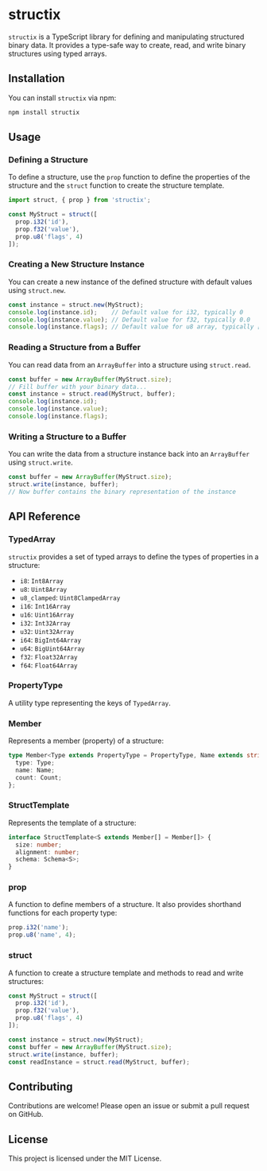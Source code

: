 # structix

`structix` is a TypeScript library for defining and manipulating structured binary data. It provides a type-safe way to create, read, and write binary structures using typed arrays.

## Installation

You can install `structix` via npm:

```bash
npm install structix
```

## Usage

### Defining a Structure

To define a structure, use the `prop` function to define the properties of the structure and the `struct` function to create the structure template.

```ts
import struct, { prop } from 'structix';

const MyStruct = struct([
  prop.i32('id'),
  prop.f32('value'),
  prop.u8('flags', 4)
]);
```

### Creating a New Structure Instance

You can create a new instance of the defined structure with default values using `struct.new`.

```ts
const instance = struct.new(MyStruct);
console.log(instance.id);    // Default value for i32, typically 0
console.log(instance.value); // Default value for f32, typically 0.0
console.log(instance.flags); // Default value for u8 array, typically [0, 0, 0, 0]
```

### Reading a Structure from a Buffer

You can read data from an `ArrayBuffer` into a structure using `struct.read`.

```ts
const buffer = new ArrayBuffer(MyStruct.size);
// Fill buffer with your binary data...
const instance = struct.read(MyStruct, buffer);
console.log(instance.id);
console.log(instance.value);
console.log(instance.flags);
```

### Writing a Structure to a Buffer

You can write the data from a structure instance back into an `ArrayBuffer` using `struct.write`.

```ts
const buffer = new ArrayBuffer(MyStruct.size);
struct.write(instance, buffer);
// Now buffer contains the binary representation of the instance
```

## API Reference

### TypedArray

`structix` provides a set of typed arrays to define the types of properties in a structure:

- `i8`: `Int8Array`
- `u8`: `Uint8Array`
- `u8_clamped`: `Uint8ClampedArray`
- `i16`: `Int16Array`
- `u16`: `Uint16Array`
- `i32`: `Int32Array`
- `u32`: `Uint32Array`
- `i64`: `BigInt64Array`
- `u64`: `BigUint64Array`
- `f32`: `Float32Array`
- `f64`: `Float64Array`

### PropertyType

A utility type representing the keys of `TypedArray`.

### Member

Represents a member (property) of a structure:

```ts
type Member<Type extends PropertyType = PropertyType, Name extends string = string, Count extends number = number> = {
  type: Type;
  name: Name;
  count: Count;
};
```

### StructTemplate

Represents the template of a structure:

```ts
interface StructTemplate<S extends Member[] = Member[]> {
  size: number;
  alignment: number;
  schema: Schema<S>;
}
```

### prop

A function to define members of a structure. It also provides shorthand functions for each property type:

```ts
prop.i32('name');
prop.u8('name', 4);
```

### struct

A function to create a structure template and methods to read and write structures:

```ts
const MyStruct = struct([
  prop.i32('id'),
  prop.f32('value'),
  prop.u8('flags', 4)
]);

const instance = struct.new(MyStruct);
const buffer = new ArrayBuffer(MyStruct.size);
struct.write(instance, buffer);
const readInstance = struct.read(MyStruct, buffer);
```

## Contributing

Contributions are welcome! Please open an issue or submit a pull request on GitHub.

## License

This project is licensed under the MIT License.
